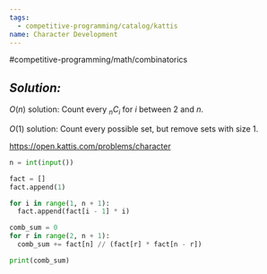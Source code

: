 ```yaml
---
tags:
  - competitive-programming/catalog/kattis
name: Character Development
---
```

#competitive-programming/math/combinatorics
## _Solution:_
$O(n)$ solution: Count every $_nC_i$ for $i$ between $2$ and $n$.

$O(1)$ solution: Count every possible set, but remove sets with size 1.

https://open.kattis.com/problems/character
```python
n = int(input())

fact = []
fact.append(1)

for i in range(1, n + 1):
  fact.append(fact[i - 1] * i)

comb_sum = 0
for r in range(2, n + 1):
  comb_sum += fact[n] // (fact[r] * fact[n - r])

print(comb_sum)
```